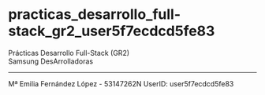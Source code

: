 # practicas_desarrollo_full-stack_gr2_user5f7ecdcd5fe83
Prácticas Desarrollo Full-Stack (GR2)  
Samsung DesArrolladoras
_______________________________________________
Mª Emilia Fernández López - 53147262N 
UserID: user5f7ecdcd5fe83
